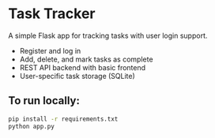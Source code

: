 # Task Tracker

A simple Flask app for tracking tasks with user login support.

- Register and log in
- Add, delete, and mark tasks as complete
- REST API backend with basic frontend
- User-specific task storage (SQLite)

## To run locally:
```bash
pip install -r requirements.txt
python app.py
```
